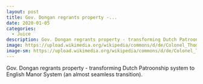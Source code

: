 ```yaml
---
layout: post
title: Gov. Dongan regrants property -...
date: 2020-01-05
categories: 
  - Juice
description: Gov. Dongan regrants property - transforming Dutch Patroonship system to English Manor System (an almost seamless transition).
image: https://upload.wikimedia.org/wikipedia/commons/d/de/Colonel_Thomas_Dongan.jpg
image-sm: https://upload.wikimedia.org/wikipedia/commons/d/de/Colonel_Thomas_Dongan.jpg
---
```

Gov. Dongan regrants property - transforming Dutch Patroonship system to English Manor System (an almost seamless transition).